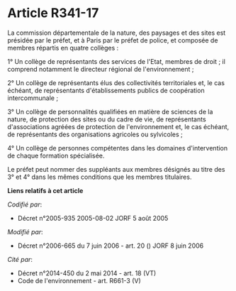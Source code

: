 # Article R341-17

La commission départementale de la nature, des paysages et des sites est présidée par le préfet, et à Paris par le préfet de
police, et composée de membres répartis en quatre collèges :

1° Un collège de représentants des services de l'Etat, membres de droit ; il comprend notamment le directeur régional de
l'environnement ;

2° Un collège de représentants élus des collectivités territoriales et, le cas échéant, de représentants d'établissements
publics de coopération intercommunale ;

3° Un collège de personnalités qualifiées en matière de sciences de la nature, de protection des sites ou du cadre de vie, de
représentants d'associations agréées de protection de l'environnement et, le cas échéant, de représentants des organisations
agricoles ou sylvicoles ;

4° Un collège de personnes compétentes dans les domaines d'intervention de chaque formation spécialisée.

Le préfet peut nommer des suppléants aux membres désignés au titre des 3° et 4° dans les mêmes conditions que les membres
titulaires.

**Liens relatifs à cet article**

_Codifié par_:

  - Décret n°2005-935 2005-08-02 JORF 5 août 2005

_Modifié par_:

  - Décret n°2006-665 du 7 juin 2006 - art. 20 () JORF 8 juin 2006

_Cité par_:

  - Décret n°2014-450 du 2 mai 2014 - art. 18 (VT)
  - Code de l'environnement - art. R661-3 (V)
